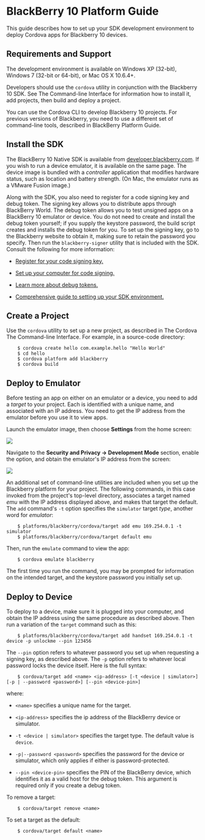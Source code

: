 BlackBerry 10 Platform Guide
==================================

This guide describes how to set up your SDK development environment to
deploy Cordova apps for Blackberry 10 devices.

## Requirements and Support

The development environment is available on Windows XP (32-bit),
Windows 7 (32-bit or 64-bit), or Mac OS X 10.6.4+.

Developers should use the `cordova` utility in conjunction with the
Blackberry 10 SDK.  See The Command-line Interface for information how
to install it, add projects, then build and deploy a project.

You can use the Cordova CLI to develop Blackberry 10 projects.  For
previous versions of Blackberry, you need to use a different set of
command-line tools, described in BlackBerry Platform Guide.

## Install the SDK

The BlackBerry 10 Native SDK is available from
[developer.blackberry.com](http://developer.blackberry.com/native/download/).
If you wish to run a device emulator, it is available on the same
page. The device image is bundled with a _controller_ application that
modifies hardware status, such as location and battery strength.
(On Mac, the emulator runs as a VMware Fusion image.)

Along with the SDK, you also need to register for a code signing key
and debug token.  The signing key allows you to distribute apps
through BlackBerry World. The debug token allows you to test unsigned
apps on a BlackBerry 10 emulator or device. You do not need to create
and install the debug token yourself; if you supply the keystore
password, the build script creates and installs the debug token for
you.  To set up the signing key, go to the Blackberry website to
obtain it, making sure to retain the password you specify. Then run
the `blackberry-signer` utility that is included with the SDK. Consult
the following for more information:

* [Register for your code signing key.](https://www.blackberry.com/SignedKeys/codesigning.html)

* [Set up your computer for code signing.](http://developer.blackberry.com/html5/documentation/set_up_for_signing.html)

* [Learn more about debug tokens.](http://developer.blackberry.com/html5/documentation/running_your_bb10_app_2008471_11.html)

* [Comprehensive guide to setting up your SDK environment.](http://developer.blackberry.com/native/documentation/bb10/com.qnx.doc.native_sdk.quickstart/topic/set_up_your_environment.html)

## Create a Project

Use the `cordova` utility to set up a new project, as described in The
Cordova The Command-line Interface. For example, in a source-code
directory:

        $ cordova create hello com.example.hello "Hello World"
        $ cd hello
        $ cordova platform add blackberry
        $ cordova build

## Deploy to Emulator

Before testing an app on either on an emulator or a device, you need
to add a _target_ to your project. Each is identified with a unique
name, and associated with an IP address. You need to get the IP
address from the emulator before you use it to view apps.

Launch the emulator image, then choose __Settings__ from the home
screen:

![](img/guide/platforms/blackberry10/bb_home.png)

Navigate to the __Security and Privacy &rarr; Development Mode__
section, enable the option, and obtain the emulator's IP address from
the screen:

![](img/guide/platforms/blackberry10/bb_devel.png)

An additional set of command-line utilities are included when you set
up the Blackberry platform for your project.  The following commands,
in this case invoked from the project's top-level directory,
associates a target named _emu_ with the IP address displayed above,
and makes that target the default.  The `add` command's `-t` option
specifies the `simulator` target _type_, another word for _emulator_:

        $ platforms/blackberry/cordova/target add emu 169.254.0.1 -t simulator
        $ platforms/blackberry/cordova/target default emu

Then, run the `emulate` command to view the app:

        $ cordova emulate blackberry

The first time you run the command, you may be prompted for
information on the intended target, and the keystore password you
initially set up.

<!-- ![](img/guide/platforms/blackberry10/bb_hello.png) -->

## Deploy to Device

To deploy to a device, make sure it is plugged into your computer, and
obtain the IP address using the same procedure as described above.
Then run a variation of the `target` command such as this:

        $ platforms/blackberry/cordova/target add handset 169.254.0.1 -t device -p unlockme --pin 123456

The `--pin` option refers to whatever password you set up when
requesting a signing key, as described above.  The `-p` option refers
to whatever local password locks the device itself.  Here is the full
syntax:

        $ cordova/target add <name> <ip-address> [-t <device | simulator>] [-p | --password <password>] [--pin <device-pin>]

where:

* `<name>` specifies a unique name for the target.

* `<ip-address>` specifies the ip address of the BlackBerry device or
  simulator.

* `-t <device | simulator>` specifies the target type.  The default
  value is `device`.

* `-p|--password <password>` specifies the password for the device or
  simulator, which only applies if either is password-protected.

* `--pin <device-pin>` specifies the PIN of the BlackBerry device,
  which identifies it as a valid host for the debug token.  This
  argument is required only if you create a debug token.

To remove a target:

        $ cordova/target remove <name>

To set a target as the default:

        $ cordova/target default <name>

<!--

## Building your app

To build the app, run the `build` script, either in release or debug
mode.

* Building the app in release mode, prepares it for distribution
  through BlackBerry World. The script packages the app's resources
  and plugins together in a _.bar_ file, then signs the app.

* Building the app in debug mode prepares it to be tested. The script
  packages the app's resources and plugins together in a _.bar_ file,
  but does not sign it. The script can also deploy the app onto a
  previously defined target. If you have not already created and
  installed a debug token, you can supply the keystore password, and
  the build script then create and install the debug token for you as
  well.

Debug mode also enables Web Inspector for the app, which allows you to
remotely inspect the source code. A prompt displays the URL that you
can use to connect to and inspect your app. For more information on
using Web Inspector, see [Debugging using Web
Inspector](http://developer.blackberry.com/html5/documentation/web_inspector_overview_1553586_11.html).

### Build your app in release mode

To build your app in release mode, type the following command:

        $ cordova/build release -k|--keystorepass <password> [-b|--buildId <number>] [-p|--params <params-JSON-file>]

where

* `-k|--keystorepass <password>` specifies the password you defined
  when you configured your computer to sign applications.

* `-b|--buildId <number>` specifies the build version number of your
  application. Typically, this number should be incremented from the
  previous signed version. This argument is optional.

* `-p|--params <params-JSON-file>` specifies a JSON file containing
  additional parameters to pass to downstream tools. This argument is
  optional.

### Build your app in debug mode

To build your app in release mode, on the command line, type the
following command:

        $ cordova/build debug [<target>] [-k|--keystorepass <password>] [-p|--params <params-JSON-file>] [-ll|--loglevel <error|warn|verbose>]

where

* `<target>` specifies the name of a previously added target. If
  `<target>` is not specified, the default target is used, if one has
  been created. This argument is only required if you want the script
  to deploy your app to a BlackBerry device or simulator and you have
  not created a default target. Additionally, if `<target>` is a
  device, then that device must be connected to your computer by USB
  connection or be connected to the same Wi-Fi network as your
  computer.

* `-k|--keystorepass <password>` specifies the password you defined
  when you configured your computer to sign applications. This
  password is also used to create your debug token. This argument is
  only required if you want the script to create and install the debug
  token for you.

* `-p|--params <params-JSON-file>` specifies a JSON file containing
  additional parameters to pass to downstream tools.

* `-ll|--loglevel <level>` specifies the log level. The log level may
  be one of `error`, `warn`, or `verbose`.

Note that all of these parameters are optional. If you have previously
defined a default target (and installed a debug token, if that target
is a BlackBerry device), you can run the script with no arguments, and
the script will package your app and deploy it to the default
target. For example:

        $ cordova/build debug

## Deploying an app

You can test your app using either a BlackBerry device or a simulator.
Before deploying your app, you must first create a target for the
device or simulator you want to deploy your app to.

The run script will first build your app. If you intend to deploy an
app to a physical device for testing, you must first install a debug
token on that device. If you specify the `--keystorepass <password>`
argument when running the run script, the script will create and
install the debug token for you. You do not need a debug token to test
your app on a simulator, even if that app is unsigned.

To deploy your app to a device or simulator, on a command line type
the following command:

        $ cordova/run <target> [--no-build]

where:

* `<target>` specifies the name of a previously added target. If
  `<target>` is a device, then that device must be connected to your
  computer by USB connection or be connected to the same Wi-Fi network
  as your computer.

* `-no--build` will use the most recently built version of the
  application rather than re-building. This is useful to test an
  application in release mode.

-->
